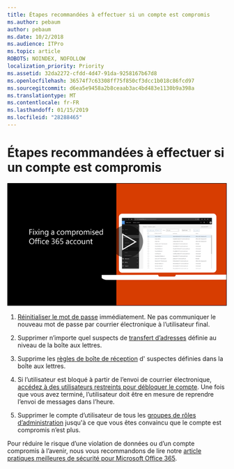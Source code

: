 ```yaml
---
title: Étapes recommandées à effectuer si un compte est compromis
ms.author: pebaum
author: pebaum
ms.date: 10/2/2018
ms.audience: ITPro
ms.topic: article
ROBOTS: NOINDEX, NOFOLLOW
localization_priority: Priority
ms.assetid: 32da2272-cfdd-4d47-91da-9258167b67d8
ms.openlocfilehash: 36574f7c63308ff75f850cf3dcc1b018c86fcd97
ms.sourcegitcommit: d6ea5e9458a2b8ceaab3ac4bd483e1130b9a398a
ms.translationtype: MT
ms.contentlocale: fr-FR
ms.lasthandoff: 01/15/2019
ms.locfileid: "28288465"
---
```

# <a name="recommended-steps-to-take-if-an-account-is-compromised"></a>Étapes recommandées à effectuer si un compte est compromis

[![Résoudre un compte Office 365 compromis](media/797f355b-22a1-468e-91a4-a9d5bc45b19a.png)](https://www.microsoft.com/videoplayer/embed/RE2jvOb?pid=ocpVideo0-innerdiv-oneplayer&amp;postJsllMsg=true&amp;maskLevel=20&amp;autoplay=true)
  
1. [Réinitialiser le mot de passe](https://support.office.com/article/7a5d073b-7fae-4aa5-8f96-9ecd041aba9c) immédiatement. Ne pas communiquer le nouveau mot de passe par courrier électronique à l’utilisateur final. 
    
2. Supprimer n’importe quel suspects de [transfert d’adresses](https://support.office.com/article/ab5eb117-0f22-4fa7-a662-3a6bdb0add74) définie au niveau de la boîte aux lettres. 
    
3. Supprime les [règles de boîte de réception](https://support.office.com/article/1433E3A0-7FB0-4999-B536-50E05CB67FED) d' suspectes définies dans la boîte aux lettres. 
    
4. Si l’utilisateur est bloqué à partir de l’envoi de courrier électronique, [accédez à des utilisateurs restreints pour débloquer le compte](https://protection.office.com/?hash=/restrictedusers). Une fois que vous avez terminé, l’utilisateur doit être en mesure de reprendre l’envoi de messages dans l’heure.
    
5. Supprimer le compte d’utilisateur de tous les [groupes de rôles d’administration](https://support.office.com/article/eac4d046-1afd-4f1a-85fc-8219c79e1504) jusqu'à ce que vous êtes convaincu que le compte est compromis n’est plus. 
    
Pour réduire le risque d’une violation de données ou d’un compte compromis à l’avenir, nous vous recommandons de lire notre [article pratiques meilleures de sécurité pour Microsoft Office 365](https://support.office.com/article/9295e396-e53d-49b9-ae9b-0b5828cdedc3).
  

